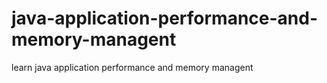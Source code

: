 # java-application-performance-and-memory-managent
learn java application performance and memory managent
